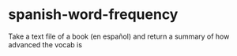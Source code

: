 # spanish-word-frequency
Take a text file of a book (en español) and return a summary of how advanced the vocab is

